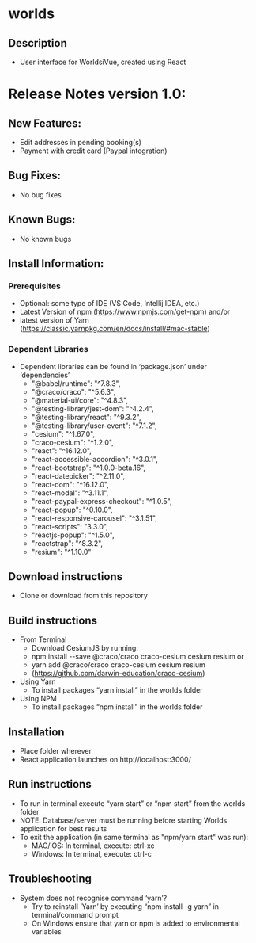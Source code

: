 
# worlds
## Description
* User interface for WorldsiVue, created using React
# Release Notes version 1.0:
## New Features:
* Edit addresses in pending booking(s)
* Payment with credit card (Paypal integration)
## Bug Fixes:
* No bug fixes
## Known Bugs:
* No known bugs
## Install Information:
### Prerequisites
* Optional: some type of IDE (VS Code, Intellij IDEA, etc.)
* Latest Version of npm (https://www.npmjs.com/get-npm) and/or 
* latest version of Yarn (https://classic.yarnpkg.com/en/docs/install/#mac-stable)
### Dependent Libraries
* Dependent libraries can be found in ‘package.json’ under ‘dependencies’
    * "@babel/runtime": "^7.8.3",
    * "@craco/craco": "^5.6.3",
    * "@material-ui/core": "^4.8.3",
    * "@testing-library/jest-dom": "^4.2.4",
    * "@testing-library/react": "^9.3.2",
    * "@testing-library/user-event": "^7.1.2",
    * "cesium": "^1.67.0",
    * "craco-cesium": "^1.2.0",
    * "react": "^16.12.0",
    * "react-accessible-accordion": "^3.0.1",
    * "react-bootstrap": "^1.0.0-beta.16",
    * "react-datepicker": "^2.11.0",
    * "react-dom": "^16.12.0",
    * "react-modal": "^3.11.1",
    * "react-paypal-express-checkout": "^1.0.5",
    * "react-popup": "^0.10.0",
    * "react-responsive-carousel": "^3.1.51",
    * "react-scripts": "3.3.0",
    * "reactjs-popup": "^1.5.0",
    * "reactstrap": "^8.3.2",
    * "resium": "^1.10.0"
## Download instructions
* Clone or download from this repository
## Build instructions
* From Terminal
  * Download CesiumJS by running:
  * npm install --save @craco/craco craco-cesium cesium resium or
  * yarn add @craco/craco craco-cesium cesium resium 
  * (https://github.com/darwin-education/craco-cesium) 
* Using Yarn
  * To install packages “yarn install” in the worlds folder
* Using NPM
  * To install packages “npm install” in the worlds folder

## Installation
* Place folder wherever
* React application launches on http://localhost:3000/
## Run instructions
* To run in terminal execute “yarn start” or “npm start” from the worlds folder
* NOTE: Database/server must be running before starting Worlds application for best results
* To exit the application (in same terminal as "npm/yarn start" was run):
  * MAC/iOS: In terminal, execute: ctrl-xc
  * Windows: In terminal, execute: ctrl-c
## Troubleshooting
* System does not recognise command ‘yarn’?
  * Try to reinstall ‘Yarn’ by executing “npm install -g yarn” in terminal/command prompt
  * On Windows ensure that yarn or npm is added to environmental variables

